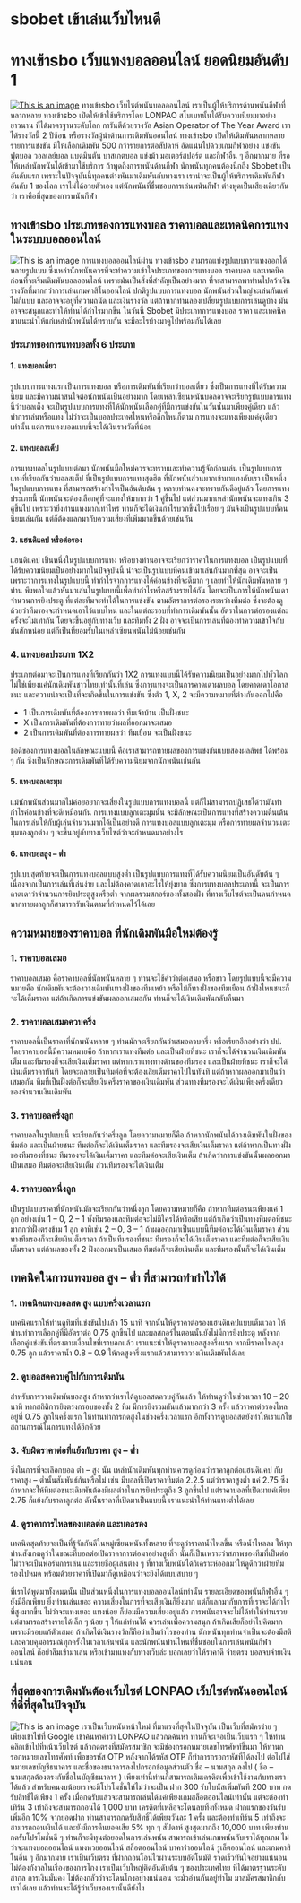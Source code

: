 # sbobet เข้าเล่นเว็บไหนดี
# ทางเข้าsbo เว็บแทงบอลออนไลน์ ยอดนิยมอันดับ 1
[![This is an image](https://lonpao.com/wp-content/uploads/2022/10/Sbobet-%E0%B8%9E%E0%B8%99%E0%B8%B1%E0%B8%99%E0%B8%81%E0%B8%B5%E0%B8%AC%E0%B8%B2%E0%B8%AD%E0%B8%AD%E0%B8%99%E0%B9%84%E0%B8%A5%E0%B8%99%E0%B9%8C.webp)](https://bit.ly/3T3LPcm)
ทางเข้าsbo เว็บไซต์พนันบอลออนไลน์ เราเป็นผู้ให้บริการด้านพนันกีฬาที่หลากหลาย ทางเข้าsbo เปิดให้เข้าใช้บริการโดย LONPAO สโบเบทนั้นได้รับความนิยมมาอย่างยาวนาน ที่ได้มาตรฐานระดับโลก การันตีด้วยรางวัล Asian Operator of The Year Award เราได้รางวัลนี้ 2 ปีซ้อน หรือรางวัลผู้นำด้านการเดิมพันออนไลน์ ทางเข้าsbo เปิดให้เดิมพันหลากหลายรายการแข่งขัน มีให้เลือกเดิมพัน 500 กว่ารายการต่อสัปดาห์ อัดแน่นไปด้วยเกมกีฬาอย่าง แข่งขันฟุตบอล วอลเลย์บอล แบดมินตัน บาสเกตบอล แข่งม้า มอเตอร์สปอร์ต และกีฬาอื่น ๆ อีกมากมาย ที่รอให้เหล่านักพนันได้เข้ามาใช้บริการ ถ้าพูดถึงการพนันด้านกีฬา นักพนันทุกคนต้องนึกถึง Sbobet เป็นอันดับแรก เพราะในปัจจุบันนี้ทุกคนต่างหันมาเดิมพันกับทางเรา เราน่าจะเป็นผู้ให้บริการเดิมพันกีฬาอันดับ 1 ของโลก เราไม่ได้อวยตัวเอง แต่นักพนันที่ชื่นชอบการเล่นพนันกีฬา ต่างพูดเป็นเสียงเดียวกันว่า เราคือที่สุดของการพนันกีฬา
## ทางเข้าsbo ประเภทของการแทงบอล ราคาบอลและเทคนิคการแทงในระบบบอลออนไลน์
![This is an image](https://lonpao.com/wp-content/uploads/2022/10/%E0%B8%97%E0%B8%B2%E0%B8%87%E0%B9%80%E0%B8%82%E0%B9%89%E0%B8%B2sbo.webp)
การแทงบอลออนไลน์ผ่าน ทางเข้าsbo สามารถแบ่งรูปแบบการแทงออกได้หลายรูปแบบ ซึ่งเหล่านักพนันควรที่จะทำความเข้าใจประเภทของการแทงบอล ราคาบอล และเทคนิค ก่อนที่จะเริ่มเดิมพันบอลออนไลน์ เพราะมันเป็นสิ่งที่สำคัญเป็นอย่างมาก ที่จะสามารถพาท่านไปคว้าเงินรางวัลที่มากกว่าการเล่นเกมคาสิโนออนไลน์ ปกติรูปแบบการแทงบอล นักพนันส่วนใหญ่จะเล่นกันแค่ไม่กี่แบบ และอาจจะอยู่ที่ความถนัด และเงินรางวัล แต่ถ้าหากท่านลองเปลี่ยนรูปแบบการเล่นดูบ้าง มันอาจจะสนุกและทำให้ท่านได้กำไรมากขึ้น ในวันนี้ Sbobet มีประเภทการแทงบอล ราคา และเทคนิค มาแนะนำให้แก่เหล่านักพนันได้ทราบกัน จะมีอะไรบ้างมาดูไปพร้อมกันได้เลย
### ประเภทของการแทงบอลทั้ง 6 ประเภท
#### 1. แทงบอลเดี่ยว
รูปแบบการแทงแรกเป็นการแทงบอล หรือการเดิมพันที่เรียกว่าบอลเดี่ยว ซึ่งเป็นการแทงที่ได้รับความนิยม และมีความน่าสนใจต่อนักพนันเป็นอย่างมาก โดยเหล่าเซียนพนันบอลอาจจะเรียกรูปแบบการแทงนี้ว่าบอลเต็ง จะเป็นรูปแบบการแทงที่ให้นักพนันเลือกคู่ที่มีการแข่งขันในวันนั้นมาเพียงคู่เดียว แล้วทำการเล่นหรือแทง ไม่ว่าจะเป็นบอลประเทศไหนหรือลีกไหนก็ตาม การแทงจะแทงเพียงแค่คู่เดียวเท่านั้น แต่การแทงบอลแบบนี้จะได้เงินรางวัลที่น้อย
#### 2. แทงบอลสเต็ป
การแทงบอลในรูปแบบต่อมา นักพนันมือใหม่ควรจะทราบและทำความรู้จักก่อนเล่น เป็นรูปแบบการแทงที่เรียกกันว่าบอลสเต็ป นี่เป็นรูปแบบการแทงสุดฮิต ที่นักพนันส่วนมากเข้ามาแทงกับเรา เป็นหนึ่งในรูปแบบการแทง ที่สามารถสร้างกำไรเป็นอันดับต้น ๆ หลายท่านคงจะทราบกันดีอยู่แล้ว โดยการแทงประเภทนี้ นักพนันจะต้องเลือกคู่ที่จะแทงให้มากกว่า 1 คู่ขึ้นไป แต่ส่วนมากเหล่านักพนันจะแทงเกิน 3 คู่ขึ้นไป เพราะว่ายิ่งท่านแทงมากเท่าไหร่ ท่านก็จะได้เงินกำไรบวกขึ้นไปเรื่อย ๆ มันจึงเป็นรูปแบบที่คนนิยมเล่นกัน แต่ก็ต้องแลกมากับความเสี่ยงที่เพิ่มมากขึ้นด้วยเช่นกัน
#### 3. แฮนดิแคป หรือต่อรอง
แฮนดิแคป เป็นหนึ่งในรูปแบบการแทง หรือบางท่านอาจจะเรียกว่าราคาในการแทงบอล เป็นรูปแบบที่ได้รับความนิยมเป็นอย่างมากในปัจจุบันนี้ น่าจะเป็นรูปแบบที่คนเข้ามาเล่นกันมากที่สุด อาจจะเป็นเพราะว่าการแทงในรูปแบบนี้ ทำกำไรจากการแทงได้ค่อนข้างที่จะดีมาก ๆ เลยทำให้นักเดิมพันหลาย ๆ ท่าน พึงพอใจแล้วหันมาเล่นในรูปแบบนี้เพื่อทำกำไรหรือสร้างรายได้กัน โดยจะเป็นการให้นักพนันเดาจำนวนการยิงประตู ที่แต่ละทีมจะทำได้ในการแข่งขัน ตามอัตราการต่อรองระหว่างทีมต่อ ซึ่งจะต้องดูด้วยว่าทีมรองจะกำหนดเอาไว้แบบไหน และในแต่ละรอบที่ทำการเดิมพันนั้น อัตราในการต่อรองแต่ละครั้งจะไม่เท่ากัน โดยจะขึ้นอยู่กับทางเว็บ และทีมทั้ง 2 ฝั่ง อาจจะเป็นการเล่นที่ต้องทำความเข้าใจกับมันสักหน่อย แต่ก็เป็นที่ยอมรับในเหล่าเซียนพนันไม่น้อยเช่นกัน
### 4. แทงบอลประเภท 1X2
ประเภทต่อมาจะเป็นการแทงที่เรียกกันว่า 1X2 การแทงแบบนี้ได้รับความนิยมเป็นอย่างมากไปทั่วโลก ไม่ใช่เพียงแค่นักเดิมพันชาวไทยเท่านั้นที่เล่น ซึ่งการแทงจะเป็นการคาดเดาผลบอล โดยคาดเดาโอกาสชนะ และความน่าจะเป็นที่จะเกิดขึ้นในการแข่งขัน ซึ่งตัว 1, X, 2 จะมีความหมายที่ต่างกันออกไปคือ

- 1 เป็นการเดิมพันที่ต้องการทายผลว่า ทีมเจ้าบ้าน เป็นฝั่งชนะ
- X เป็นการเดิมพันที่ต้องการทายว่าผลที่ออกมาจะเสมอ
- 2 เป็นการเดิมพันที่ต้องการทายผลว่า ทีมเยือน จะเป็นฝั่งชนะ

ข้อดีของการแทงบอลในลักษณะแบบนี้ คือเราสามารถทายผลของการแข่งขันแบบสองผลลัพธ์ ได้พร้อม ๆ กัน ซึ่งเป็นลักษณะการเดิมพันที่ได้รับความนิยมจากนักพนันเช่นกัน
#### 5. แทงบอลเตะมุม
แม้นักพนันส่วนมากไม่ค่อยอยากจะเสี่ยงในรูปแบบการแทงบอลนี้ แต่ก็ไม่สามารถปฏิเสธได้ว่ามันทำกำไรค่อนข้างที่จะดีเหมือนกัน การแทงแบบลูกเตะมุมนั้น จะมีลักษณะเป็นการแทงที่สร้างความตื่นเต้น ในการเล่นให้กับผู้เล่นจำนวนมากได้เป็นอย่างดี การแทงบอลแบบลูกเตะมุม หรือการทายผลจำนวนเตะมุมของลูกต่าง ๆ จะขึ้นอยู่กับทางเว็บไซต์ว่าจะกำหนดมาอย่างไร
#### 6. แทงบอลสูง – ต่ำ
รูปแบบสุดท้ายจะเป็นการแทงบอลแบบสูงต่ำ เป็นรูปแบบการแทงที่ได้รับความนิยมเป็นอันดับต้น ๆ เนื่องจากเป็นการเล่นที่เล่นง่าย และไม่ต้องคาดเดาอะไรให้ยุ่งยาก ซึ่งการแทงบอลประเภทนี้ จะเป็นการคาดเดาว่าจำนวนการยิงประตูสูงหรือต่ำ จากผลรวมสกอร์ของทั้งสองฝั่ง ที่ทางเว็บไซต์จะเป็นคนกำหนด หากทายผลถูกก็สามารถรับเงินตามที่กำหนดไว้ได้เลย
## ความหมายของราคาบอล ที่นักเดิมพันมือใหม่ต้องรู้
### 1. ราคาบอลเสมอ 
ราคาบอลเสมอ คือราคาบอลที่นักพนันหลาย ๆ ท่านจะใช้คำว่าต่อเสมอ หรือขาว โดยรูปแบบนี้จะมีความหมายคือ นักเดิมพันจะต้องวางเดิมพันทางฝั่งของทีมเหย้า หรือไม่ก็ทางฝั่งของทีมเยือน ถ้าฝั่งไหนชนะก็จะได้เต็มราคา แต่ถ้าเกิดการแข่งขันผลออกเสมอกัน ท่านก็จะได้เงินเดิมพันกลับคืนมา
### 2. ราคาบอลเสมอควบครึ่ง 
ราคาบอลนี้เป็นราคาที่นักพนันหลาย ๆ ท่านมักจะเรียกกันว่าเสมอควบครึ่ง หรือเรียกอีกอย่างว่า ปป. โดยราคาบอลนี้มีความหมายคือ ถ้าหากเราแทงทีมต่อ และเป็นฝ่ายที่ชนะ เราก็จะได้จำนวนเงินเดิมพันเต็ม และทีมรองก็จะเสียเงินเต็มราคา แต่หากเราแทงทางด้านของทีมรอง และเป็นฝ่ายที่ชนะ เราก็จะได้เงินเต็มราคาทันที โดยจะกลายเป็นทีมต่อที่จะต้องเสียเต็มราคาไปในทันที แต่ถ้าหากผลออกมาเป็นว่าเสมอกัน ทีมที่เป็นฝั่งต่อก็จะเสียเงินครึ่งราคาของเงินเดิมพัน ส่วนทางทีมรองจะได้เงินเพียงครึ่งเดียวของจำนวนเงินเดิมพัน
### 3. ราคาบอลครึ่งลูก 
ราคาบอลในรูปแบบนี้ จะเรียกกันว่าครึ่งลูก โดยความหมายก็คือ ถ้าหากนักพนันได้วางเดิมพันในฝั่งของทีมต่อ และเป็นฝ่ายชนะ ทีมต่อก็จะได้เงินเต็มราคา และทีมรองจะเสียเงินเต็มราคา แต่ถ้าหากเป็นทางฝั่งของทีมรองที่ชนะ ทีมรองจะได้เงินเต็มราคา และทีมต่อจะเสียเงินเต็ม ถ้าเกิดว่าการแข่งขันนั้นผลออกมาเป็นเสมอ ทีมต่อจะเสียเงินเต็ม ส่วนทีมรองจะได้เงินเต็ม
### 4. ราคาบอลหนึ่งลูก 
เป็นรูปแบบราคาที่นักพนันมักจะเรียกกันว่าหนึ่งลูก โดยความหมายก็คือ ถ้าหากทีมต่อชนะเพียงแค่ 1 ลูก อย่างเช่น 1 – 0, 2 – 1 ทั้งทีมรองและทีมต่อจะไม่มีใครได้หรือเสีย แต่ถ้าเกิดว่าเป็นทางทีมต่อที่ชนะมากกว่าฝั่งตรงข้าม 1 ลูก อาทิเช่น 2 – 0, 3 – 1 ถ้าผลออกมาเป็นแบบนี้ทีมต่อจะได้เงินเต็มราคา ส่วนทางทีมรองก็จะเสียเงินเต็มราคา ถ้าเป็นทีมรองที่ชนะ ทีมรองก็จะได้เงินเต็มราคา และทีมต่อก็จะเสียเงินเต็มราคา แต่ถ้าผลของทั้ง 2 ฝั่งออกมาเป็นเสมอ ทีมต่อก็จะเสียเงินเต็ม และทีมรองนั้นก็จะได้เงินเต็ม
## เทคนิคในการแทงบอล สูง – ต่ำ ที่สามารถทำกำไรได้
### 1. เทคนิคแทงบอลสด สูง แบบครึ่งเวลาแรก
เทคนิคแรกให้ท่านดูทีมที่แข่งขันไปแล้ว 15 นาที จากนั้นให้ดูราคาต่อรองแฮนดิแคปแบบเต็มเวลา ให้ท่านทำการเลือกคู่ที่มีอัตราต่อ 0.75 ลูกขึ้นไป และผลสกอร์ในตอนนั้นยังไม่มีการยิงประตู หลังจากเลือกคู่แข่งขันที่ตรงตามเงื่อนไขที่เราบอกแล้ว เราแนะนำให้ดูราคาบอลสูงครึ่งแรก หากมีราคาไหลสูง 0.75 ลูก แล้วราคาน้ำ 0.8 – 0.9 ให้กดสูงครึ่งแรกแล้วสามารถวางเงินเดิมพันได้เลย
### 2. ดูบอลสดควบคู่ไปกับการเดิมพัน
สำหรับการวางเดิมพันบอลสูง ถ้าหากว่าเราได้ดูบอลสดควบคู่กันแล้ว ให้ท่านดูว่าในช่วงเวลา 10 – 20 นาที หากสถิติการยิงตรงกรอบของทั้ง 2 ทีม มีการยิงรวมกันแล้วมากกว่า 3 ครั้ง แล้วราคาต่อรองไหลอยู่ที่ 0.75 ลูกในครึ่งแรก ให้ท่านทำการกดสูงในช่วงครึ่งเวลาแรก อีกทั้งการดูบอลสดยังทำให้เราแก้ไขสถานการณ์ในการแทงได้อีกด้วย
### 3. จับผิดราคาต่อที่แย้งกับราคา สูง – ต่ำ
ซึ่งในการที่จะเลือกบอล ต่ำ – สูง นั้น เหล่านักเดิมพันทุกท่านควรดูก่อนว่าราคาลูกต่อแฮนดิแคป กับราคาสูง – ต่ำนั้นสัมพันธ์กันหรือไม่ เช่น มีบอลที่เปิดราคาทีมต่อ 2.2.5 แต่ว่าราคาสูงต่ำ แค่ 2.75 ซึ่งถ้าหากจะให้ทีมต่อชนะเดิมพันต้องมีผลต่างในการยิงประตูถึง 3 ลูกขึ้นไป แต่ราคาบอลที่เปิดมาแค่เพียง 2.75 ก็แย้งกับราคาลูกต่อ ดังนั้นราคาที่เปิดมาเป็นแบบนี้ เราแนะนำให้ท่านแทงต่ำได้เลย
### 4. ดูราคาการไหลของบอลต่อ และบอลรอง
เทคนิคสุดท้ายจะเป็นที่รู้จักกันดีในหมู่เซียนพนันทั้งหลาย ที่จะดูว่าราคาน้ำไหลขึ้น หรือน้ำไหลลง ให้ทุกท่านสังเกตดูว่าในขณะที่บอลต่อเปิดราคาการต่อมาอย่างสูงลิ่ว นั่นก็เป็นเพราะว่าสภาพของทีมที่เป็นต่อไม่ว่าจะเป็นฟอร์มการเล่น และรายชื่อผู้เล่นต่าง ๆ ที่ทางเว็บพนันได้วิเคราะห์ออกมาให้ดูดีกว่าฝ่ายทีมรองไปหมด พร้อมด้วยราคาที่เปิดมาก็ดูเหมือนว่าจะยิงได้แบบสบาย ๆ

ที่เราได้พูดมาทั้งหมดนั้น เป็นส่วนหนึ่งในการแทงบอลออนไลน์เท่านั้น รายละเอียดของพนันกีฬาอื่น ๆ ยังมีอีกเพียบ ยิ่งท่านเล่นเยอะ ความเสี่ยงในการที่จะเสียเงินก็ยิ่งมาก แต่ก็แลกมากับการที่เราจะได้กำไรที่สูงมากขึ้น ไม่ว่าจะแทงเยอะ แทงน้อย ก็ย่อมมีความเสี่ยงอยู่แล้ว การพนันอาจจะไม่ได้ทำให้ท่านรวย แต่สามารถสร้างรายได้เล็ก ๆ น้อย ๆ ให้แก่ท่านได้ ควรเล่นเพื่อความสนุก ถ้าเกิดเสียก็อย่าไปคิดมาก เพราะมีรอบแก้ตัวเสมอ ถ้าเกิดได้เงินรางวัลก็ถือว่าเป็นกำไรของท่าน นักพนันทุกท่านจำเป็นจะต้องมีสติ และควบคุมอารมณ์ทุกครั้งในเวลาเล่นพนัน และนักพนันท่านไหนที่ชื่นชอบในการเล่นพนันกีฬาออนไลน์ ก็อย่าลืมเข้ามาเล่น หรือเข้ามาแทงกับทางเว็บล่ะ บอกเลยว่าให้ราคาดี จ่ายตรง บอลจบจ่ายเงินแน่นอน
## ที่สุดของการเดิมพันต้องเว็บไซต์ LONPAO เว็บไซต์พนันออนไลน์ ที่ดีที่สุดในปัจจุบัน
![This is an image](https://lonpao.com/wp-content/uploads/2022/10/%E0%B8%97%E0%B8%B5%E0%B9%88%E0%B8%AA%E0%B8%B8%E0%B8%94%E0%B8%82%E0%B8%AD%E0%B8%87%E0%B8%81%E0%B8%B2%E0%B8%A3%E0%B9%80%E0%B8%94%E0%B8%B4%E0%B8%A1%E0%B8%9E%E0%B8%B1%E0%B8%99%E0%B8%95%E0%B9%89%E0%B8%AD%E0%B8%87%E0%B9%80%E0%B8%A7%E0%B9%87%E0%B8%9A%E0%B9%84%E0%B8%8B%E0%B8%95%E0%B9%8C.webp)
เราเป็นเว็บพนันหน้าใหม่ ที่มาแรงที่สุดในปัจจุบัน เป็นเว็บที่สมัครง่าย ๆ เพียงเข้าไปที่ Google เข้าค้นหาคำว่า LONPAO แล้วกดค้นหา ท่านก็จะเจอเป็นเว็บแรก ๆ ให้ท่านคลิกเข้าไปที่หน้าเว็บไซต์ แล้วกดตรงที่สมัครสมาชิก จะมีช่องกรอกหมายเลขโทรศัพท์ขึ้นมา ให้ท่านกรอกหมายเลขโทรศัพท์ เพื่อขอรหัส OTP หลังจากได้รหัส OTP ก็ทำการกรอกรหัสที่ได้ลงไป ต่อไปใส่หมายเลขบัญชีธนาคาร และชื่อของธนาคารลงไปกรอกข้อมูลส่วนตัว ชื่อ – นามสกุล ลงไป ( ชื่อ – นามสกุลต้องตรงกับชื่อในบัญชีธนาคาร ) เพียงเท่านี้ท่านก็สามารถเติมเครดิตเพื่อเข้าใช้งานกับทางเราได้แล้ว สำหรับคนงบน้อยเราจะมีโปรโมชั่นให้ไม่ว่าจะเป็น ฝาก 300 รับโบนัสเพิ่มทันที 200 บาท กดรับสิทธิ์ได้เพียง 1 ครั้ง เมื่อกดรับแล้วจะสามารถเล่นได้แค่เพียงเกมสล็อตออนไลน์เท่านั้น แต่จะต้องทำเทิร์น 3 เท่าถึงจะสามารถถอนได้ 1,000 บาท เครดิตที่เหลือจะโดนลบทิ้งทั้งหมด ฝากแรกของวันรับเพิ่มอีก 10% จากยอดฝาก ท่านสามารถกดรับสิทธิ์ได้เพียงวันละ 1 ครั้ง และต้องทำเทิร์น 5 เท่าถึงจะสามารถถอนเงินได้ และยังมีการคืนยอดเสีย 5% ทุก ๆ สัปดาห์ สูงสุดมากถึง 10,000 บาท เพียงท่านกดรับโปรโมชั่นดี ๆ ท่านก็จะมีทุนต่อยอดในการเล่นพนัน สามารถเข้าเล่นเกมพนันกับเราได้ทุกเกม ไม่ว่าจะแทงบอลออนไลน์ แทงหวยออนไลน์ สล็อตออนไลน์ บาคาร่าออนไลน์ รูเล็ตออนไลน์ และเกมคาสิโนอื่น ๆ อีกมากมาย เราเป็นเว็บตรง ที่ฝากถอนโอนไวผ่านระบบอัตโนมัติ รวดเร็วทันใจอย่างแน่นอน ไม่ต้องกังวลในเรื่องของการโกง เราเป็นเว็บใหญ่ติดอันดับต้น ๆ ของประเทศไทย ที่ได้มาตรฐานระดับสากล การเงินมั่นคง ไม่ต้องกลัวว่าจะโดนโกงอย่างแน่นอน จะมัวอ่านกันอยู่ทำไม มาสมัครสมาชิกกับเราได้เลย แล้วท่านจะได้รู้ว่าเว็บของเรานั้นดียังไง
